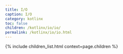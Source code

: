 ```yaml
---
title: I/O
caption: I/O
category: kotlinx
toc: false
children: /kotlinx/io/io/
permalink: /kotlinx/io/io.html
---
```


{% include children_list.html context=page.children %}
